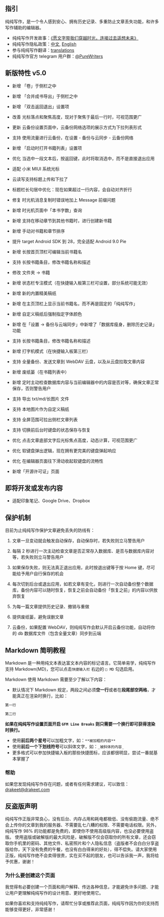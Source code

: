 ## 指引

纯纯写作，是一个令人感到安心、拥有历史记录、多重防止文章丢失功能，和许多写作辅助的编辑器。

- 纯纯写作开发故事：[《愿文字带我们穿越时光，连接过去遥想未来》](https://sspai.com/post/43650)
- 纯纯写作隐私政策：[中文](https://github.com/drakeet/resources/blob/master/PrivacyPolicy.md), [English](https://github.com/drakeet/resources/blob/master/PrivacyPolicy.md#pure-writer---privacy-policy)
- 参与纯纯写作翻译：[translations](https://github.com/drakeet/resources/tree/master/translations)
- 纯纯写作官方 telegram 用户群：[@PureWriters](https://t.me/purewriter)

## 新版特性 v5.0
- 新增 「卷」于侧栏之中
- 新增 「合并成书导出」于侧栏之中
- 新增 「双击返回退出」设置项
- 改善 光标落点和聚焦高度，现对于聚焦于最后一行时，可视范围更广
- 更新 云备份设置页面中，云备份网络选项的展示方式为下拉列表形式
- 支持 使用流量进行云备份，在设置 - 备份与云同步 - 云备份网络
- 新增 「启动时打开书籍列表」设置项

- 优化 当选中一段文本后，按返回键，此时将取消选中，而不是直接退出应用
- 适配 小米 MIUI 系统光标
- 云读写支持标题上传和下拉了
- 标题栏长句居中优化：现在如果超过一行内容，会自动对齐折行
- 修复 时光机消息复制时错误地加上 Message 前缀问题
- 新增 时光机页面中「本书字数」查询
- 新增 支持在移动章节到其他书籍时，进行创建新书籍
- 新增 手动对书籍和章节排序
- 提升 target Android SDK 到 28，完全适配 Android 9.0 Pie
- 新增 长按首页顶栏可编辑当前书籍名
- 支持 长按书籍条目，修改书籍名称和描述
- 修改 文件夹 → 书籍
- 新增 状态栏专注模式（在快捷输入板第三栏可设置，部分系统可能无效）
- 新增 新的内置精美稿纸
- 新增 在主页顶栏上显示当前书籍名，而不再是固定的「纯纯写作」
- 新增 自定义稿纸后强制指定字体颜色
- 新增 在「设置 -> 备份与云端同步」中新增了「数据库瘦身，删除历史记录」功能
- 支持 长按书籍条目，修改书籍名称和描述
- 新增 打字机模式（在快捷输入板第三栏）
- 支持 全量备份、发送文章到 WebDAV 云盘，以及从云盘拉取文章内容
- 新增 废纸篓（在书籍列表中）
- 新增 定时主动检查数据库内容与当前编辑器中的内容是否对等，确保文章正常保存，否则警告用户
- 支持 导出 txt/md/长图片 文件
- 支持 本地图片作为自定义稿纸
- 支持 全屏范围可拉出侧栏文章列表
- 支持 切换前后台时键盘的状态保存与恢复
- 优化 点击文章底部文字后光标焦点高度，动态计算，可视范围更广
- 优化 软键盘弹出逻辑，现在拥有更完美的键盘弹起响应
- 优化 在编辑器页面往下滑动收起软键盘的流畅性
- 新增「开源许可证」页面

## 即将开发或发布内容

- 适配印象笔记、Google Drive、Dropbox

## 保护机制

目前为止纯纯写作保护文章避免丢失的防线有：

1. 文章一旦变动就会触发自动保存，自动保存时，若失败则立马警告用户

2. 每隔 2 秒进行一次主动检查文章是否正常存入数据库、是否与数据库内容对等，若失败则立马警告用户

3. 如果保存失败，则无法真正退出应用，此时按退出键等于按 Home 键，尽可能给予用户自行保存的机会

4. 每次切到后台或退出应用，如若文章有变化，则进行一次自动备份整个数据库，备份内容可以随时恢复，恢复之前会自动备份「恢复之前」的内容以供放弃恢复

5. 为每一篇文章提供历史记录、撤销与重做

6. 提供废纸篓，避免误删文章

7. 云备份，如果配置 WebDAV，则纯纯写作会默认开启云备份功能，自动将你的 db 数据库文件（包含全量文章）同步到云端

## Markdown 简明教程

Markdown 是一种用纯文本表达富文本内容的标记语言。它简单易学，纯纯写作支持 Markdown(MD)，您可以点击`快捷输入栏` 右边的 `□ MD` 勾选启用。

Markdown 使用 Markdown 需要至少了解以下内容：

- 默认情况下 Markdown 规定，两段之间必须**空一行**或者在**段尾部空两格**，才能真正在渲染时换行，比如：

```markdown
第一行

第二行
```

__如果在纯纯写作设置页面开启 `GFM Line Breaks` 则只需要一个换行即可获得渲染时换行。__

- 使用**前后两个星号**可以加粗文字，如：`**被加粗的内容**`
- 使用**前后一个下划线符号**可以斜体文字，如：`_被斜体的内容_`
- 更多格式可以参加快捷输入板的那些快捷图标，应该都很明显，尝试一番就基本掌握了

### 帮助

如果您发现纯纯写作存在问题，或者有任何需求建议，可以致信：drakeet@drakeet.com

## 反盗版声明
纯纯写作正版非常良心，没有后台、内存占用和耗电都极低、没有偷跑流量、绝不会上传你的文章到我的服务器、不需要乱七八糟的权限、不需要电话权限。另外，纯纯写作 98% 的功能都是免费的，即使你不使用高级版内容，也没必要使用盗版。
使用盗版或破解版的最大风险是，破解版不仅会窃取你的所有文章，还会窃取你手机里的密码、其他文件、私密照片和个人隐私信息（盗版者不会白白分享盗版给你，天下没有免费的午餐，也没有白白得来的好处），得不偿失。请大家使用正版，纯纯写作绝不会卖得很贵，实在买不起的朋友，也可以告诉我一声，我将给予优惠，谢谢！


### 为什么要创建这个页面

我觉得有必要创建一个页面和用户解释、传达各种信息，才能避免许多问题、才能让用户更理解纯纯写作的设计用意、更好地使用它。

如果你喜欢和支持纯纯写作，请帮忙分享或推荐此页面，纯纯写作因为你的支持而能够变得更好，非常感谢！

